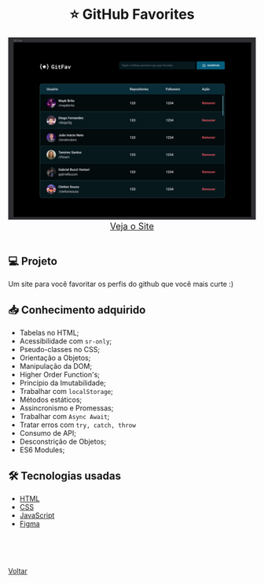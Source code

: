 <h1 align="center">⭐ GitHub Favorites</h1>

<img src="./demonstracao.png">

<div align="center">
    <a style="font-size: 18px" href="https://andregrasel.github.io/Explorer/nivel06/stage/github_favorites" target="_blank"> Veja o Site</a>
</div>

<br>

## 💻 Projeto

Um site para você favoritar os perfis do github que você mais curte :)

## 📥 Conhecimento adquirido

- Tabelas no HTML;
- Acessibilidade com `sr-only`;
- Pseudo-classes no CSS;
- Orientação a Objetos;
- Manipulação da DOM;
- Higher Order Function's;
- Princípio da Imutabilidade;
- Trabalhar com `localStorage`;
- Métodos estáticos;
- Assincronismo e Promessas;
- Trabalhar com `Async Await`;
- Tratar erros com `try, catch, throw`
- Consumo de API;
- Desconstrição de Objetos;
- ES6 Modules;

## 🛠 Tecnologias usadas

- [HTML](https://www.w3schools.com/html/)
- [CSS](https://www.w3schools.com/css/default.asp)
- [JavaScript](https://developer.mozilla.org/pt-BR/docs/Web/JavaScript)
- [Figma](https://www.figma.com/design/)

<br>
<br>

<br>

<a href="../README.md">Voltar</a>
